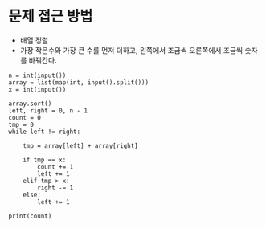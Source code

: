 
# 문제 접근 방법
* 배열 정렬
* 가장 작은수와 가장 큰 수를 먼저 더하고, 왼쪽에서 조금씩 오른쪽에서 조금씩 숫자를 바꿔간다.

```{python}
n = int(input())
array = list(map(int, input().split()))
x = int(input())

array.sort()
left, right = 0, n - 1
count = 0
tmp = 0
while left != right:

    tmp = array[left] + array[right]

    if tmp == x:
        count += 1
        left += 1
    elif tmp > x:
        right -= 1
    else:
        left += 1

print(count)
```